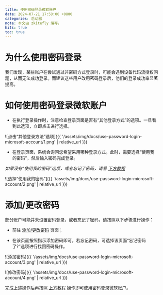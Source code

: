 ```yaml
---
title: 使用密码登录微软账户
date: 2024-07-21 17:50:00 +0800
categories: 启动器
note: 本文由 zkitefly 编写。
hits: true
toc: true
---
```


# 为什么使用密码登录

我们发现，某些账户在尝试通过非密码方式登录时，可能会遇到设备代码流授权问题，从而无法成功登录。而建议这些用户改用密码登录后，他们的登录成功率显著提高。

# 如何使用密码登录微软账户

- 在执行登录操作时，注意检查登录页面是否有“其他登录方式”的选项。一旦看到此选项，立即点击进行选择。

![点击“其他登录方法”选项]({{ '/assets/img/docs/use-password-login-microsoft-account/1.png' | relative_url }})

- 在登录页面，系统会询问您希望采用哪种登录方式。此时，需要选择“使用我的密码”，然后输入密码完成登录。

_如果没有“使用我的密码”选项，或者忘记了密码，请看 [下方教程](#添加更改密码)_

![选择“使用我的密码”]({{ '/assets/img/docs/use-password-login-microsoft-account/2.png' | relative_url }})

# 添加/更改密码

部分账户可能并未设置密码登录，或者忘记了密码，请按照以下步骤进行操作：

- 前往 [添加/更改密码](https://account.live.com/password/Change) 页面；

- 在该页面按照指示添加密码即可。若忘记密码，可选择该页面“忘记密码了?”选项进行找回密码操作。

![添加密码]({{ '/assets/img/docs/use-password-login-microsoft-account/3.png' | relative_url }})

![修改密码]({{ '/assets/img/docs/use-password-login-microsoft-account/4.png' | relative_url }})

完成上述操作后再按照 [上方教程](#如何使用密码登录微软账户) 操作即可使用密码登录微软账户。
